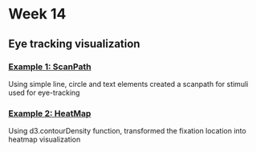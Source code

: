 # Week 14
## Eye tracking visualization

### <a href="./Example_01_ScanPath"> Example 1: ScanPath</a>
Using simple line, circle and text elements created a scanpath for stimuli used for eye-tracking

### <a href="./Example_02_HeatMap/"> Example 2: HeatMap</a>
Using d3.contourDensity function, transformed the fixation location into heatmap visualization
